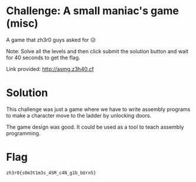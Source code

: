 # Challenge: A small maniac's game (misc)

A game that zh3r0 guys asked for 😥

Note: Solve all the levels and then click submit the solution button and wait for 40 seconds to get the flag.

Link provided: http://asmg.z3h40.cf

# Solution

This challenge was just a game where we have to write assembly programs to make a character move to the 
ladder by unlocking doors.

The game design was good. It could be used as a tool to teach assembly programming.

# Flag
```
zh3r0{s0m3t1m3s_4SM_c4N_g1b_bUrn5}
```
